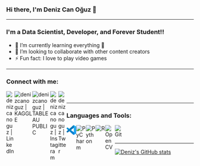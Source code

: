 ### Hi there, I'm Deniz Can Oğuz 👋 

---

### I'm a Data Scientist, Developer, and Forever Student!!

- 🌱 I’m currently learning everything 🤣
- 👯 I’m looking to collaborate with other content creators
- ⚡ Fun fact: I love to play video games 

---

### Connect with me:


[<img align="left" alt="denizcanoguz | LinkedIn" width="22px" src="https://user-images.githubusercontent.com/62206442/144138463-6e1a1009-3562-489a-8735-fa0b42056ffe.png" />][linkedin]
[<img align="left" alt="denizcanoguz | KAGGLE" width="48px" src="https://user-images.githubusercontent.com/19577817/144139810-0670f5c9-7dec-49f9-b135-d9fdc1116701.png" />][kaggle]
[<img align="left" alt="denizcanoguz | TABLEAU PUBLIC" width="48px" src="https://user-images.githubusercontent.com/19577817/144140422-47f3dd6e-1349-400d-a104-127029254c70.png" />][tableau]
[<img align="left" alt="denizcanoguz | Instagram" width="22px" src="https://user-images.githubusercontent.com/62206442/144138427-d2bbddb4-2ccf-457a-833b-5c31404fece8.png" />][instagram]
[<img align="left" alt="denizcanoguz | Twitter" width="22px" src="https://user-images.githubusercontent.com/62206442/144138529-f99ba513-c423-46a6-a770-8baa9dc29b3a.png" />][twitter]




<br />

---

### Languages and Tools:

<img align="left" alt="Visual Studio Code" width="26px" src="https://raw.githubusercontent.com/github/explore/80688e429a7d4ef2fca1e82350fe8e3517d3494d/topics/visual-studio-code/visual-studio-code.png" />
<img align="left" alt="PyCharm" width="26px" src="https://user-images.githubusercontent.com/19577817/144140757-39881aa8-cbda-4c27-8a76-48272280f140.png" />
<img align="left" alt="Python" width="26px" src="https://user-images.githubusercontent.com/62206442/144138021-760e34a1-1ad7-478b-99ca-1d6a6824d60d.png" />
<img align="left" alt="R" width="26px" src="https://user-images.githubusercontent.com/19577817/144139251-77b527be-9701-46e1-bb18-e3bcc301607d.png" />
<img align="left" alt="OpenCV" width="26px" src="https://user-images.githubusercontent.com/62206442/144134752-d55809f1-dfce-4293-a7db-dd4085bb8728.png" />
<img align="left" alt="Git" width="26px" src="https://user-images.githubusercontent.com/62206442/144137610-df54b9ce-9e24-4547-afc7-b56144ccd932.png" />




<br />
<br />

---

[![Deniz's GitHub stats](https://github-readme-stats.vercel.app/api?username=denizcanoguz&show_icons=true&theme=aura)](https://github.com/denizcanoguz/github-readme-stats)

[twitter]: https://twitter.com/DenizC_O
[instagram]: https://www.instagram.com/denizcnogz/
[linkedin]: https://www.linkedin.com/in/denizcanoguz/
[kaggle]: https://www.kaggle.com/denizcanoguz
[tableau]: https://public.tableau.com/app/profile/denizcanoguz#!/?newProfile=&activeTab=0
